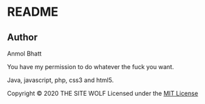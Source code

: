 # README

## Author
Anmol Bhatt

You have my permission to do whatever the fuck you want.

Java, javascript, php, css3 and html5.

Copyright &copy; 2020 THE SITE WOLF
Licensed under the [MIT License](LICENSE)